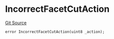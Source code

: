 # IncorrectFacetCutAction
[Git Source](https://github.com/thrackle-io/tron/blob/13105ed31bc78c8d50cdf97173deb83a68e88dee/src/protocol/economic/ruleProcessor/RuleProcessorDiamondLib.sol)


```solidity
error IncorrectFacetCutAction(uint8 _action);
```

